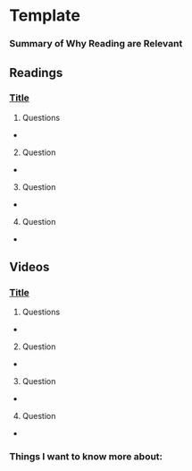 # Template

### Summary of Why Reading are Relevant

## Readings
### [Title](HTML)
1. Questions
  - 
2. Question
  - 
3. Question
  - 
4. Question
  - 

## Videos
### [Title](HTML)
1. Questions
  - 
2. Question
  - 
3. Question
  - 
4. Question
  - 


### Things I want to know more about:
